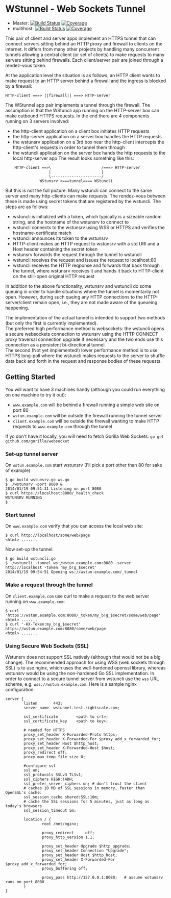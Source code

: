 WStunnel - Web Sockets Tunnel
=============================

- Master: [![Build Status](https://travis-ci.org/rightscale/wstunnel.svg?branch=master)](https://travis-ci.org/rightscale/wstunnel)
[![Coverage](https://s3.amazonaws.com/rs-code-coverage/wstunnel/cc_badge_master.svg)](https://gocover.io/github.com/rightscale/wstunnel)
- multihost: [![Build Status](https://travis-ci.org/rightscale/wstunnel.svg?branch=multihost)](https://travis-ci.org/rightscale/wstunnel)
[![Coverage](https://s3.amazonaws.com/rs-code-coverage/wstunnel/cc_badge_multihost.svg)](https://gocover.io/github.com/rightscale/wstunnel)

This pair of client and server apps implement an HTTPS tunnel that can connect servers sitting
behind an HTTP proxy and firewall to clients on the internet. It differs from many other projects
by handling many concurrent tunnels allowing a central client (or set of clients) to make requests
to many servers sitting behind firewalls. Each client/server pair are joined through a rendez-vous token.

At the application level the
situation is as follows, an HTTP client wants to make request to an HTTP server behind a
firewall and the ingress is blocked by a firewall:

    HTTP-client ===> ||firewall|| ===> HTTP-server

The WStunnel app pair implements a tunnel through the firewall. The assumption is that the
WStuncli app running on the HTTP-server box can make outbound HTTPS requests. In the end
there are 4 components running on 3 servers involved:
 - the http-client application on a client box initiates HTTP requests
 - the http-server application on a server box handles the HTTP requests
 - the wstunsrv application on a 3rd box near the http-client intercepts the http-client's
   requests in order to tunnel them through
 - the wstuncli application on the server box hands the http requests to the local
   http-server app
The result looks something like this:

````
    HTTP-client ==>\                      /===> HTTP-server
                   |                      |
                   \----------------------/
               WStunsrv <===tunnel==== WStuncli
````

But this is not the full picture. Many wstuncli can connect to the same server and
many http-clients can make requests. The rendez-vous between these is made using secret
tokens that are registered by the wstuncli. The steps are as follows:
 - wstuncli is initialized with a token, which typically is a sizeable random string,
   and the hostname of the wstunsrv to connect to
 - wstuncli connects to the wstunsrv using WSS or HTTPS and verifies the
   hostname-certificate match
 - wstuncli announces its token to the wstunsrv
 - HTTP-client makes an HTTP request to wstunsrv with a std URI and a Host header
   containing the secret token
 - wstunsrv forwards the request through the tunnel to wstuncli
 - wstuncli receives the request and issues the request to localhost:80
 - wstuncli receives the HTTP reqponse and forwards that back through the tunnel, where
   wstunsrv receives it and hands it back to HTTP-client on the still-open original
   HTTP request

In addition to the above functionality, wstunsrv and wstuncli do some queuing in
order to handle situations where the tunnel is momentarily not open. However, during such
queing any HTTP connections to the HTTP-server/client remain open, i.e., they are not
made aware of the queueing happening.

The implementation of the actual tunnel is intended to support two methods (but only the
first is currently implemented).  
The preferred high performance method is websockets: the wstuncli opens a secure
websockets connection to wstunsrv using the HTTP CONNECT proxy traversal connection
upgrade if necessary and the two ends use this connection as a persistent bi-directional
tunnel.  
The second (Not yet implemented!) lower performance method is to use HTTPS long-poll where the wstuncli
makes requests to the server to shuffle data back and forth in the request and response
bodies of these requests.

Getting Started
---------------

You will want to have 3 machines handy (although you could run everything on one machine to
try it out):
 - `www.example.com` will be behind a firewall running a simple web site on port 80
 - `wstun.example.com` will be outside the firewall running the tunnel server
 - `client.example.com` will be outside the firewall wanting to make HTTP requests to
   `www.example.com` through the tunnel

If yo don't have it locally, you will need to fetch Gorilla Web Sockets: `go get github.com/gorilla/websocket`

### Set-up tunnel server

On `wstun.example.com` start wstunsrv (I'll pick a port other than 80 for sake of example)

    $ go build wstunsrv.go ws.go
    $ ./wstunsrv -port 8080 &
    2014/01/19 09:51:31 Listening on port 8080
    $ curl https://localhost:8080/_health_check
    WSTUNSRV RUNNING
    $ 

### Start tunnel

On `www.example.com` verify that you can access the local web site:

    $ curl http://localhost/some/web/page
    <html> .......

Now set-up the tunnel:

    $ go build wstuncli.go
    $ ./wstuncli -tunnel ws:/wstun.example.com:8080 -server http://localhost -token 'my_b!g_$secret'
    2014/01/19 09:54:51 Opening ws://wstun.example.com/_tunnel

### Make a request through the tunnel

On `client.example.com` use curl to make a request to the web server running on `www.example.com`:

    $ curl 'https://wstun.example.com:8080/_token/my_b!g_$secret/some/web/page'
    <html> .......
    $ curl '-HX-Token:my_b!g_$secret' https://wstun.example.com:8080/some/web/page
    <html> .......

### Using Secure Web Sockets (SSL)

Wstunsrv does not support SSL natively (although that would not be a big change). The recommended
approach for using WSS (web sockets through SSL) is to use nginx, which uses the well-hardened
openssl library, whereas wstunsrv would be using the non-hardened Go SSL implementation.
In order to connect to a secure tunnel server from wstuncli use the `wss` URL scheme, e.g.
`wss://wstun.example.com`.
Here is a sample nginx configuration:

````
server {
        listen       443;
        server_name  wstunnel.test.rightscale.com;

        ssl_certificate        <path to crt>;
        ssl_certificate_key    <path to key>;

        # needed for HTTPS
        proxy_set_header X-Forwarded-Proto https;
        proxy_set_header X-Forwarded-For $proxy_add_x_forwarded_for;
        proxy_set_header Host $http_host;
        proxy_set_header X-Forwarded-Host $host;
        proxy_redirect off;
        proxy_max_temp_file_size 0;

        #configure ssl
        ssl on;
        ssl_protocols SSLv3 TLSv1;
        ssl_ciphers HIGH:!ADH;
        ssl_prefer_server_ciphers on; # don't trust the client
        # caches 10 MB of SSL sessions in memory, faster than OpenSSL's cache:
        ssl_session_cache shared:SSL:10m;
        # cache the SSL sessions for 5 minutes, just as long as today's browsers
        ssl_session_timeout 5m;

        location / {
                root /mnt/nginx;

                proxy_redirect     off;
                proxy_http_version 1.1;

                proxy_set_header Upgrade $http_upgrade;
                proxy_set_header Connection "Upgrade";
                proxy_set_header Host $http_host;
                proxy_set_header X-Forwarded-For    $proxy_add_x_forwarded_for;
                proxy_buffering off;

                proxy_pass http://127.0.0.1:8080;   # assume wstunsrv runs on port 8080
        }
}
````
